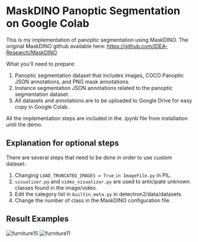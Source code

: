 # **MaskDINO Panoptic Segmentation on Google Colab**

This is my implementation of panoptic segmentation using MaskDINO. The original MaskDINO github available here: https://github.com/IDEA-Research/MaskDINO

What you'll need to prepare:
1. Panoptic segmentation dataset that includes images, COCO Panoptic JSON annotations, and PNG mask annotations.
2. Instance segmentation JSON annotations related to the panoptic segmentation dataset.
3. All datasets and annotations are to be uploaded to Google Drive for easy copy in Google Colab.

All the implementation steps are included in the .ipynb file from installation until the demo.

## Explanation for optional steps

There are several steps that need to be done in order to use custom dataset:
1. Changing `LOAD_TRUNCATED_IMAGES = True` `in ImageFile.py` in PIL.
2. `visualizer.py` and `video_visualizer.py` are used to anticipate unknown classes found in the image/video.
3. Edit the category list in `builtin_meta.py` in detectron2/data/datasets.
4. Change the number of class in the MaskDINO configuration file.


## Result Examples
![furniture15](https://github.com/khalishaputri18/MaskDINO_panoptic_colab/assets/66949610/d195dfc5-788a-4dc3-ad5e-29aaeecda51b)
![furniture11](https://github.com/khalishaputri18/MaskDINO_panoptic_colab/assets/66949610/dbec1090-2d6b-4dcd-8e53-fdfe8e374ed5)
